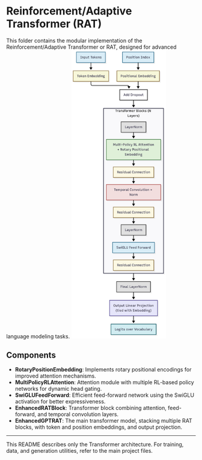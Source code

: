 # Reinforcement/Adaptive Transformer (RAT)

This folder contains the modular implementation of the Reinforcement/Adaptive Transformer or RAT, designed for advanced language modeling tasks. 
<img src="assests/Architechture.png" alt="Model Architecture" width="50%"/>

## Components

- **RotaryPositionEmbedding**: Implements rotary positional encodings for improved attention mechanisms.
- **MultiPolicyRLAttention**: Attention module with multiple RL-based policy networks for dynamic head gating.
- **SwiGLUFeedForward**: Efficient feed-forward network using the SwiGLU activation for better expressiveness.
- **EnhancedRATBlock**: Transformer block combining attention, feed-forward, and temporal convolution layers.
- **EnhancedGPTRAT**: The main transformer model, stacking multiple RAT blocks, with token and position embeddings, and output projection.

---
This README describes only the Transformer architecture. For training, data, and generation utilities, refer to the main project files.
